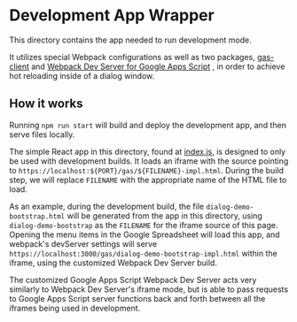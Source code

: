 # Development App Wrapper

This directory contains the app needed to run development mode.

It utilizes special Webpack configurations as well as two
packages, [gas-client](https://github.com/enuchi/gas-client)
and [Webpack Dev Server for Google Apps Script](https://github.com/enuchi/Google-Apps-Script-Webpack-Dev-Server)
, in order to achieve hot reloading inside of a dialog window.

## How it works

Running `npm run start` will build and deploy the development app, and then serve files locally.

The simple React app in this directory, found at [index.js](./index.js), is designed to only be used
with development builds. It loads an iframe with the source pointing
to `https://localhost:${PORT}/gas/${FILENAME}-impl.html`. During the build step, we will
replace `FILENAME` with the appropriate name of the HTML file to load.

As an example, during the development build, the file `dialog-demo-bootstrap.html` will be generated
from the app in this directory, using `dialog-demo-bootstrap` as the `FILENAME` for the iframe
source of this page. Opening the menu items in the Google Spreadsheet will load this app, and
webpack's devServer settings will serve `https://localhost:3000/gas/dialog-demo-bootstrap-impl.html`
within the iframe, using the customized Webpack Dev Server build.

The customized Google Apps Script Webpack Dev Server acts very similarly to Webpack Dev Server's
iframe mode, but is able to pass requests to Google Apps Script server functions back and forth
between all the iframes being used in development.
